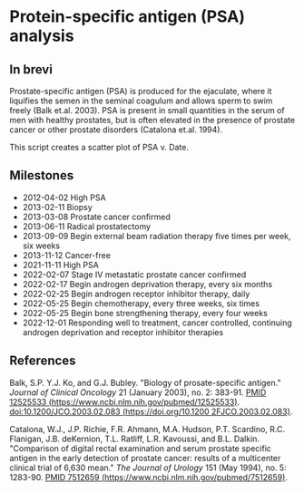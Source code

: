 # Protein-specific antigen (PSA) analysis

## In brevi

Prostate-specific antigen (PSA) is produced for the ejaculate, where it liquifies the semen in the seminal coagulum and allows sperm to swim freely (Balk et.al. 2003). PSA is present in small quantities in the serum of men with healthy prostates, but is often elevated in the presence of prostate cancer or other prostate disorders (Catalona et.al. 1994).

This script creates a scatter plot of PSA v. Date.

## Milestones

- 2012-04-02 High PSA
- 2013-02-11 Biopsy
- 2013-03-08 Prostate cancer confirmed
- 2013-06-11 Radical prostatectomy
- 2013-09-09 Begin external beam radiation therapy five times per week, six weeks
- 2013-11-12 Cancer-free
- 2021-11-11 High PSA
- 2022-02-07 Stage IV metastatic prostate cancer confirmed
- 2022-02-17 Begin androgen deprivation therapy, every six months
- 2022-02-25 Begin androgen receptor inhibitor therapy, daily
- 2022-05-25 Begin chemotherapy, every three weeks, six times
- 2022-05-25 Begin bone strengthening therapy, every four weeks
- 2022-12-01 Responding well to treatment, cancer controlled, continuing androgen deprivation  and receptor inhibitor therapies

## References

Balk, S.P. Y.J. Ko, and G.J. Bubley. "Biology of prosate-specific antigen." *Journal of Clinical Oncology* 21 (January 2003), no. 2: 383-91. [PMID 12525533 (https://www.ncbi.nlm.nih.gov/pubmed/12525533)](https://www.ncbi.nlm.nih.gov/pubmed/12525533). [doi:10.1200/JCO.2003.02.083 (https://doi.org/10.1200 2FJCO.2003.02.083)](https://doi.org/10.1200/JCO.2003.02.083).

Catalona, W.J., J.P. Richie, F.R. Ahmann, M.A. Hudson, P.T. Scardino, R.C. Flanigan, J.B. deKernion, T.L. Ratliff, L.R. Kavoussi, and B.L. Dalkin. "Comparison of digital rectal examination and serum prostate specific antigen in the early detection of prostate cancer: results of a multicenter clinical trial of 6,630 mean." *The Journal of Urology* 151 (May 1994), no. 5: 1283-90. [PMID 7512659 (https://www.ncbi.nlm.nih.gov/pubmed/7512659)](https://www.ncbi.nlm.nih.gov/pubmed/7512659).
